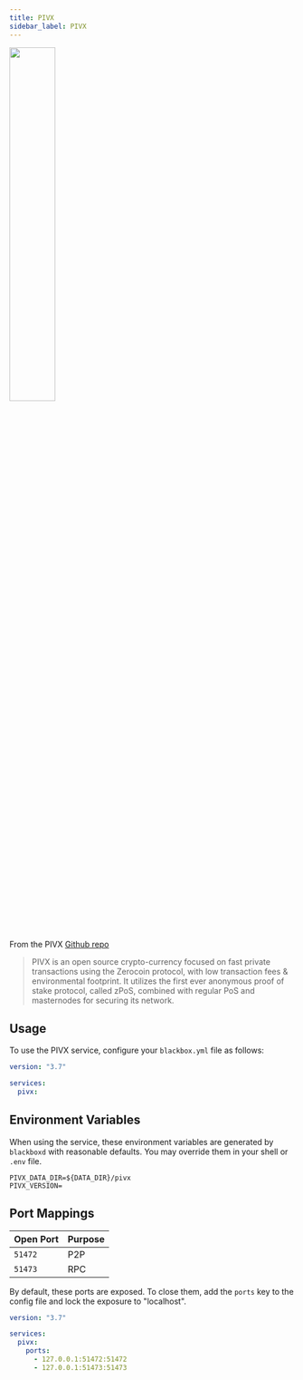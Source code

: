 ```yaml
---
title: PIVX
sidebar_label: PIVX
---
```


<img src="/blackbox/docs/assets/pivx.png"  style="width:40%;"/>

From the PIVX [Github repo](https://github.com/PIVX-Project/PIVX)

> PIVX is an open source crypto-currency focused on fast private transactions using the Zerocoin protocol, with low transaction fees & environmental footprint. It utilizes the first ever anonymous proof of stake protocol, called zPoS, combined with regular PoS and masternodes for securing its network.

## Usage

To use the PIVX service, configure your `blackbox.yml` file as follows:

```yaml
version: "3.7"

services:
  pivx:
```

## Environment Variables

When using the service, these environment variables are generated by `blackboxd` with reasonable defaults. You may override them in your shell or `.env` file.

```.env
PIVX_DATA_DIR=${DATA_DIR}/pivx
PIVX_VERSION=
```

## Port Mappings

| Open Port | Purpose |
| --------- | ------- |
| `51472`   | P2P     |
| `51473`   | RPC     |

By default, these ports are exposed. To close them, add the `ports` key to the config file and lock the exposure to "localhost".

```yaml
version: "3.7"

services:
  pivx:
    ports:
      - 127.0.0.1:51472:51472
      - 127.0.0.1:51473:51473
```
